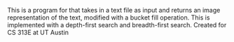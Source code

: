 This is a program for that takes in a text file as input and returns an image representation of the text, modified with a bucket fill operation. This is implemented with a depth-first search and breadth-first search.
Created for CS 313E at UT Austin
